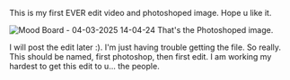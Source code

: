 This is my first EVER edit video and photoshoped image. Hope u like it.


![Mood Board - 04-03-2025 14-04-24](https://github.com/user-attachments/assets/44c9cddb-c895-4390-8766-6c1cc0931478) That's the Photoshoped image.

I will post the edit later :). I'm just having trouble getting the file. So really. This should be named, first photoshop, then first edit. I am working my hardest to get this edit to u... the people.


